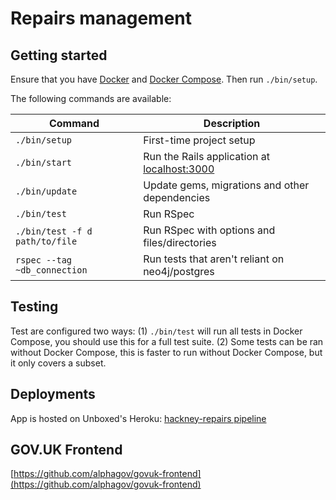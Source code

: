 # Repairs management

## Getting started

Ensure that you have [Docker](https://www.docker.com/community-edition#/download) and [Docker Compose](https://docs.docker.com/compose/install/). Then run `./bin/setup`.

The following commands are available:

| Command        | Description |
| -------------- | ----------- |
| `./bin/setup`  | First-time project setup |
| `./bin/start`  | Run the Rails application at [localhost:3000](http://localhost:3000/) |
| `./bin/update` | Update gems, migrations and other dependencies |
| `./bin/test`   | Run RSpec |
| `./bin/test -f d path/to/file` | Run RSpec with options and files/directories |
| `rspec --tag ~db_connection`   | Run tests that aren't reliant on neo4j/postgres |

## Testing

Test are configured two ways: (1) `./bin/test` will run all tests in Docker Compose, you should use this for a full test suite. (2) Some tests can be ran without Docker Compose, this is faster to run without Docker Compose, but it only covers a subset.

## Deployments

App is hosted on Unboxed's Heroku: [hackney-repairs pipeline](https://dashboard.heroku.com/pipelines/9820fae2-6834-4969-a4d6-774d00af55f1)

## GOV.UK Frontend

[https://github.com/alphagov/govuk-frontend](https://github.com/alphagov/govuk-frontend)
